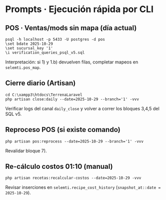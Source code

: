 # Prompts · Ejecución rápida por CLI

## POS · Ventas/mods sin mapa (día actual)
```
psql -h localhost -p 5433 -U postgres -d pos
\set bdate 2025-10-29
\set sucursal_key '1'
\i verification_queries_psql_v5.sql
```
Interpretación: si 1) y 1.b) devuelven filas, completar mapeos en `selemti.pos_map`.

## Cierre diario (Artisan)
```
cd C:\xampp3\htdocs\TerrenaLaravel
php artisan close:daily --date=2025-10-29 --branch='1' -vvv
```
Verificar logs del canal `daily_close` y volver a correr los bloques 3,4,5 del SQL v5.

## Reproceso POS (si existe comando)
```
php artisan pos:reprocess --date=2025-10-29 --branch='1' -vvv
```
Revalidar bloque 7).

## Re-cálculo costos 01:10 (manual)
```
php artisan recetas:recalcular-costos --date=2025-10-29 -vvv
```
Revisar inserciones en `selemti.recipe_cost_history` (`snapshot_at::date = 2025-10-29`).
